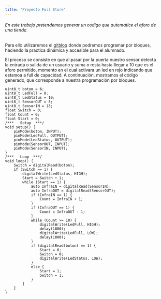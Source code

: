 ```yaml
---
title: "Proyecto Full Store"
---
```

###### En este trabajo pretendemos generar un codigo que automatice el aforo de una tienda.

Para ello utilizaremos el [gitbloq](https://bitbloq.cc/) donde podremos programar por bloques, haciendo la practica dinámica y accesible para el alumnado.


El proceso se consiste en que al pasar por la puerta nuestro sensor detecta la entrada o salida de un usuario y suma o resta hasta llegar a 10 que es el aforo permitido, momento en el cual activara un led en rojo indicando que estamoa a full de capacidad.
A continuación, mostramos el código generado, que corresponde a nuestra programación por bloques.

~~~
uint8_t boton = 6;
uint8_t LedFull = 8;
uint8_t LedStatus = 10;
uint8_t SensorOUT = 3;
uint8_t SensorIN = 13;
float Switch = 0;
float Count = 0;
float Start = 0;
/***   Setup  ***/
void setup() {
    pinMode(boton, INPUT);
    pinMode(LedFull, OUTPUT);
    pinMode(LedStatus, OUTPUT);
    pinMode(SensorOUT, INPUT);
    pinMode(SensorIN, INPUT);
}
/***   Loop  ***/
void loop() {
    Switch = digitalRead(boton);
    if (Switch == 1) {
        digitalWrite(LedStatus, HIGH);
        Start = Switch + 1;
        while (Start == 1) {
            auto InfraIN = digitalRead(SensorIN);
            auto InfraOUT = digitalRead(SensorOUT);
            if (InfraIN == 1) {
                Count = InfraIN + 1;
            }
            if (InfraOUT == 1) {
                Count = InfraOUT - 1;
            }
            while (Count >= 10) {
                digitalWrite(LedFull, HIGH);
                delay(1000);
                digitalWrite(LedFull, LOW);
                delay(1000);
            }
            if (digitalRead(boton) == 1) {
                Start = 0;
                Switch = 0;
                digitalWrite(LedStatus, LOW);
            }
            else {
                Start = 1;
                Switch = 1;
            }
        }
    }
}
~~~